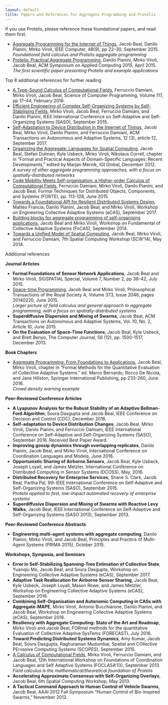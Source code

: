 ```yaml
---
layout: default
title: Papers and References for Aggregate Programming and Protelis
---
```

If you use Protelis, please reference these foundational papers, and read them first.

<ul>
        <li>
          <a
            href="http://openmap.bbn.com/~jbeal/Publications/Computer-AggregateProgramming-Preprint-2015.pdf">Aggregate
            Programming for the Internet of Things</a>,
          Jacob Beal, Danilo Pianini, Mirko Viroli, IEEE Computer, 48(9), pp 22–30, September 2015.
          <br>
          <em>Foundational field calculus and Protelis aggregate programming</em>
        </li>
        <li>
          <a
            href="http://jakebeal.com/Publications/SAC2015-Protelis.pdf">Protelis:
            Practical Aggregate Programming</a>,
          Danilo Pianini, Mirko Viroli, Jacob Beal, ACM Symposium on
          Applied Computing 2015, April 2015.
          <br>
          <em>The first scientific paper presenting Protelis and example
            applications</em>
        </li>
</ul>

Top 8 additional references for further reading

<ul>
        <li><a href="https://pdfs.semanticscholar.org/9593/201247700ddb402ce25072e8736c46750631.pdf">A Type-Sound Calculus of Computational Fields</a>, 
Ferruccio Damiani, Mirko Viroli, Jacob Beal, Science of Computer Programming, Volume 117, pp 17–44, February 2016.
        </li>
        <li><a href="https://pdfs.semanticscholar.org/ec05/b8d4d3b29c55e492eee22f8bf96f692d2b4b.pdf">Efficient Engineering of Complex Self-Organizing Systems by Self-Stabilising Fields</a>, Mirko Viroli, Jacob Beal, Ferruccio Damiani, and Danilo Pianini, IEEE International Conference on Self-Adaptive and Self-Organizing Systems (SASO), September 2015.
        </li>
        <li><a href="https://aperto.unito.it/retrieve/handle/2318/1649733/364205/ACM-TAAS-Beal-et-al-2017-OPEN.pdf">Self-Adaptation to Device Distribution in the Internet of Things</a>, Jacob Beal, Mirko Viroli, Danilo Pianini, and Ferruccio Damiani, ACM Transactions on Autonomous and Adaptive Systems, 12 (3), article 12, September 2017.
        </li>
        <li><a href="https://arxiv.org/pdf/1202.5509">Organizing the Aggregate: Languages for Spatial Computing</a>, Jacob Beal, Stefan Dulman, Kyle Usbeck, Mirko Viroli, Nikolaus Correll, chapter in “Formal and Practical Aspects of Domain-Specific Languages: Recent Developments,” edited by Marjan Mernik, IGI Global, December 2012.
          <br>
          <em>A survey of other aggregate programming approaches, with a
            focus on spatially-distributed networks</em>                
        </li>
        <li><a href="http://jakebeal.com/Publications/FORTE15-HigherOrderFieldCalculus.pdf">Code Mobility Meets Self-organisation: a Higher-order Calculus of Computational Fields</a>, Ferruccio Damiani, Mirko Viroli, Danilo Pianini, and Jacob Beal, Formal Techniques for Distributed Objects, Components, and Systems (FORTE), pp. 113-128, June 2015.
        </li>
        <li><a href="http://web.mit.edu/jakebeal/www/Publications/eCAS17-protelis-lang-library.pdf">Towards a Foundational API for Resilient Distributed Systems Design</a>, Matteo Francia, Danilo Pianini, Jacob Beal, and Mirko Viroli, Workshop on Engineering Collective Adaptive Systems (eCAS), September 2017.
        </li>
        <li><a href="https://pdfs.semanticscholar.org/2ae0/2b81914f9637d39b9ecd5cefc9f068c3103f.pdf">Building blocks for aggregate programming of self-organising applications</a>, Jacob Beal and Mirko Viroli, Workshop on Fundamental of Collective Adaptive Systems (FoCAS), September 2014.
        </li>
        <li><a href="http://www.spatial-computing.org/_media/scw14/scw2014_p5.pdf">Towards a Unified Model of Spatial Computing</a>, Jacob Beal, Mirko Viroli, and Ferruccio Damiani, 7th Spatial Computing Workshop (SCW’14), May 2014.
        </li>
</ul>

Additional references

<strong>Journal Articles</strong>

<ul>
        <li>
        <strong>Formal Foundations of Sensor Network Applications</strong>, Jacob Beal and Mirko Viroli, SIGSPATIAL Special, Volume 7, Number 2, pp 36–42, July 2015.
        </li>
        <li>
          <a
            href="http://rsta.royalsocietypublishing.org/content/373/2046/20140220">Space-time
            Programming</a>, Jacob Beal and Mirko Viroli, Philosophical
          Transactions of the Royal Society A, Volume 373, Issue 2046,
          pages 20140220, June 2015.
          <br>
          <em>Larger picture of field calculus and general approach to
            aggregate programming, with a focus on spatially-distributed
            systems</em>
        </li>
        <li><strong>Superdiffusive Dispersion and Mixing of Swarms</strong>, Jacob Beal, ACM Transactions on Autonomous and Adaptive Systems, Vol. 10, No. 2, Article 10, June 2015.
        </li>
        <li><strong>On the Evaluation of Space-Time Functions</strong>, Jacob Beal, Kyle Usbeck, and Brett Benyo, The Computer Journal, 56 (12), pp. 1500-1517, December 2013.
        </li>
</ul>
    
<strong>Book Chapters</strong>

<ul>
        <li>
          <a href="http://web.mit.edu/jakebeal/www/Publications/QUANTICOL16-AggregateProgramming.pdf">Aggregate 
          Programming: From Foundations to Applications</a>,
          Jacob Beal, Mirko Viroli, chapter in “Formal Methods for the Quantitative Evaluation of Collective Adaptive Systems.” ed. Marco Bernardo, Rocco De Nicola, and Jane Hillston, Springer International Publishing, pp 233-260, June 2016.
          <br>
          <em>Crowd density warning example</em>
        </li>
</ul>

<strong>Peer-Reviewed Conference Articles</strong>

<ul>
        <li><strong>A Lyapunov Analysis for the Robust Stability of an Adaptive Bellman-Ford Algorithm</strong>, Soura Dasgupta and Jacob Beal, IEEE Conference on Decision and Control (CDC), December 2016.
        </li>
        <li><strong>Self-adaptation to Device Distribution Changes</strong>, Jacob Beal, Mirko Viroli, Danilo Pianini, and Ferruccio Damiani, IEEE International Conference on Self-Adaptive and Self-Organizing Systems (SASO), September 2016. Received Best Paper Award.
        </li>
        <li><strong>Improving gossip dynamics through overlapping replicates</strong>, Danilo Pianini, Jacob Beal, and Mirko Viroli, International Conference on Coordination Languages and Models, June 2016.
        </li>
        <li><strong>Opportunistic Sharing of Airborne Sensors</strong>, Jacob Beal, Kyle Usbeck, Joseph Loyall, and James Metzler, International Conference on Distributed Computing in Sensor Systems (DCOSS), May, 2016.
        </li>
<li>
          <strong>Distributed Recovery for Enterprise Services</strong>, Shane S. Clark, Jacob Beal, Partha Pal, 9th IEEE International Conference on Self-Adaptive and Self-Organizing Systems (SASO), September 2015.
          <br>
          <em>Protelis applied to fast, low-impact automated recovery of
            enterprise systems</em>
        </li>        
        <li><strong>Superdiffusive Dispersion and Mixing of Swarms with Reactive Levy Walks</strong>, Jacob Beal, IEEE International Conference on Self-Adaptive and Self-Organizing Systems (SASO 2013), September 2013.
        </li>
</ul>

<strong>Peer-Reviewed Conference Abstracts</strong>

<ul>
        <li><strong>Engineering multi-agent systems with aggregate computing</strong>, Danilo Pianini, Mirko Viroli, and Jacob Beal, Principles and Practice of Multi-Agent Systems (PRIMA 2015), October 2015. 
        </li>
</ul>

<strong>Workshops, Symposia, and Seminars</strong>

<ul>
        <li><strong>Error in Self-Stabilizing Spanning-Tree Estimation of Collective State</strong>, Yuanqiu Mo, Jacob Beal, and Soura Dasgupta, Workshop on Engineering Collective Adaptive Systems (eCAS), September 2017.
        </li>
        <li><strong>Adaptive Task Reallocation for Airborne Sensor Sharing</strong>, Jacob Beal, Kyle Usbeck, Joseph Loyall, Mason Rowe, and James Metzler, Workshop on Engineering Collective Adaptive Systems (eCAS), September 2016.
        </li>
        <li><strong>Combining Self-Organisation and Autonomic Computing in CASs with Aggregate-MAPE</strong>, Mirko Viroli, Antonio Bucchiarone, Danilo Pianini, and Jacob Beal, Workshop on Engineering Collective Adaptive Systems (eCAS), September 2016.
        </li>
        <li><strong>Resiliency with Aggregate Computing: State of the Art and Roadmap</strong>, Mirko Viroli and Jacob Beal, FORmal methods for the quantitative Evaluation of Collective Adaptive SysTems (FORECAST), July 2016.
        </li>
        <li><strong>Toward Predicting Distributed Systems Dynamics</strong>, Amy Kumar, Jacob Beal, Soura Dasgupta, Raghuraman Mudumbai, Spatial and COllective PErvasive Computing Systems (SCOPES), September 2015.
        </li>
        <li>
          <a
            href="http://jakebeal.com/Publications/FOCLASA13-FieldCalculus.pdf">A
            Calculus of Computational Fields</a>, Mirko Viroli,
          Ferruccio Damiani, and Jacob Beal, 12th International Workshop
          on Foundations of Coordination Languages and Self Adaptive
          Systems (FOCLASA'13), September 2013.
          <br>
          <em>Field calculus is the mathematical/theoretical foundation
            of Protelis</em>
        </li>        
        <li><strong>Accelerating Approximate Consensus with Self-Organizing Overlays</strong>, Jacob Beal, 6th Spatial Computing Workshop, May 2013.
        </li>
        <li><strong>A Tactical Command Approach to Human Control of Vehicle Swarms</strong>, Jacob Beal, AAAI 2012 Fall Symposium “Human Control of Bio-Inspired Swarms,” November 2012.
        </li>
</ul>
        

<!--        <li>
          <a
href="http://jakebeal.com/Publications/FORTE15-HigherOrderFieldCalculus.pdf">Code
            Mobility Meets Self-Organisation: a Higher-order Calculus of
            Computational Fields</a>, Ferruccio Damiani, Mirko Viroli,
          Danilo Pianini, and Jacob Beal, Formal Techniques for
          Distributed Objects, Components, and Systems, pp. 113-128,
          June 2015.
          <br>
          <em>Higher-order field calculus lets Protelis have first-class
            functions</em>
        </li> -->
